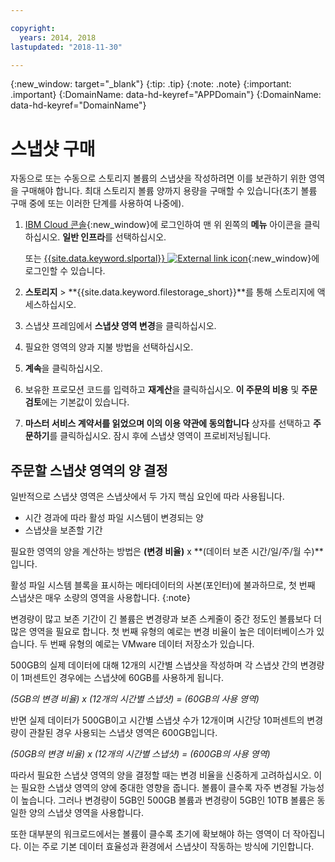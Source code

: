 ```yaml
---

copyright:
  years: 2014, 2018
lastupdated: "2018-11-30"

---
```

{:new_window: target="_blank"}
{:tip: .tip}
{:note: .note}
{:important: .important}
{:DomainName: data-hd-keyref="APPDomain"}
{:DomainName: data-hd-keyref="DomainName"}

# 스냅샷 구매

자동으로 또는 수동으로 스토리지 볼륨의 스냅샷을 작성하려면 이를 보관하기 위한 영역을 구매해야 합니다. 최대 스토리지 볼륨 양까지 용량을 구매할 수 있습니다(초기 볼륨 구매 중에 또는 이러한 단계를 사용하여 나중에).

1. [IBM Cloud 콘솔](https://{DomainName}/catalog/){:new_window}에 로그인하여 맨 위 왼쪽의 **메뉴** 아이콘을 클릭하십시오. **일반 인프라**를 선택하십시오.  

   또는 [{{site.data.keyword.slportal}} ![External link icon](../../icons/launch-glyph.svg "External link icon")](https://control.softlayer.com/){:new_window}에 로그인할 수 있습니다.
2. **스토리지** > **{{site.data.keyword.filestorage_short}}**를 통해 스토리지에 액세스하십시오.
3. 스냅샷 프레임에서 **스냅샷 영역 변경**을 클릭하십시오.
4. 필요한 영역의 양과 지불 방법을 선택하십시오.
5. **계속**을 클릭하십시오.
6. 보유한 프로모션 코드를 입력하고 **재계산**을 클릭하십시오. **이 주문의 비용** 및 **주문 검토**에는 기본값이 있습니다.
7. **마스터 서비스 계약서를 읽었으며 이의 이용 약관에 동의합니다** 상자를 선택하고 **주문하기**를 클릭하십시오. 잠시 후에 스냅샷 영역이 프로비저닝됩니다.

## 주문할 스냅샷 영역의 양 결정

일반적으로 스냅샷 영역은 스냅샷에서 두 가지 핵심 요인에 따라 사용됩니다.
- 시간 경과에 따라 활성 파일 시스템이 변경되는 양
- 스냅샷을 보존할 기간  

필요한 영역의 양을 계산하는 방법은 **(변경 비율)** x **(데이터 보존 시간/일/주/월 수)**입니다.  

활성 파일 시스템 블록을 표시하는 메타데이터의 사본(포인터)에 불과하므로, 첫 번째 스냅샷은 매우 소량의 영역을 사용합니다.
{:note}

변경량이 많고 보존 기간이 긴 볼륨은 변경량과 보존 스케줄이 중간 정도인 볼륨보다 더 많은 영역을 필요로 합니다. 첫 번째 유형의 예로는 변경 비율이 높은 데이터베이스가 있습니다. 두 번째 유형의 예로는 VMware 데이터 저장소가 있습니다.

500GB의 실제 데이터에 대해 12개의 시간별 스냅샷을 작성하며 각 스냅샷 간의 변경량이 1퍼센트인 경우에는 스냅샷에 60GB를 사용하게 됩니다.

*(5GB의 변경 비율) x (12개의 시간별 스냅샷) = (60GB의 사용 영역)*

반면 실제 데이터가 500GB이고 시간별 스냅샷 수가 12개이며 시간당 10퍼센트의 변경량이 관찰된 경우 사용되는 스냅샷 영역은 600GB입니다.

*(50GB의 변경 비율) x (12개의 시간별 스냅샷) = (600GB의 사용 영역)*

따라서 필요한 스냅샷 영역의 양을 결정할 때는 변경 비율을 신중하게 고려하십시오. 이는 필요한 스냅샷 영역의 양에 중대한 영향을 줍니다. 볼륨이 클수록 자주 변경될 가능성이 높습니다. 그러나 변경량이 5GB인 500GB 볼륨과 변경량이 5GB인 10TB 볼륨은 동일한 양의 스냅샷 영역을 사용합니다.

또한 대부분의 워크로드에서는 볼륨이 클수록 초기에 확보해야 하는 영역이 더 작아집니다. 이는 주로 기본 데이터 효율성과 환경에서 스냅샷이 작동하는 방식에 기인합니다.
